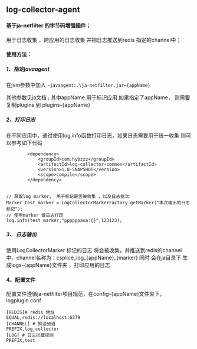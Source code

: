 ## log-collector-agent
#### 基于ja-netfilter 的字节码增强插件；
用于日志收集 ，跨应用的日志收集 并把日志推送到redis 指定的channel中；

#### 使用方法：
##### 1、指定javaagent 
在jvm参数中加入
``-javaagent:.\ja-netfilter.jar={appName}``

其他参数见ja文档  ;
其中appName 用于标识应用
如果指定了appName， 则需要复制plugins 到 plugins-{appName}
##### 2、打印日志
在不同应用中，通过使用log.info函数打印日志，如果日志需要用于统一收集
则可以参考如下代码
```
        <dependency>
            <groupId>com.hybzzz</groupId>
            <artifactId>log-collector-common</artifactId>
            <version>1.0-SNAPSHOT</version>
            <scope>compile</scope>
        </dependency>


```
```
// 获取log marker， 用于标记是否被收集 ，以及日志批次 
Marker test_marker = LogCollectorMarkerFactory.getMarker("本次输出的日志标记");
// 使用marker 做日志打印
log.info(test_marker,"ppppppasa:{}",123123);
```
##### 3、 日志输出
使用LogCollectorMarker 标记的日志 将会被收集，并推送到redis的channel中，channel名称为：csplice_log_{appName}_{marker}
同时 会在ja目录下 生成logs-{appName}文件夹 ，打印应用的日志

#### 4、配置文件
配置文件遵循ja-netfilter项目规范，在config-{appName}文件夹下，logplugin.conf

```
[REDIS]# redis 地址
EQUAL,redis://localhost:6379
[CHANNEL] # 推送频道
PREFIX,log_collector
[LOG] # 日志拦截规则
PREFIX,test

```